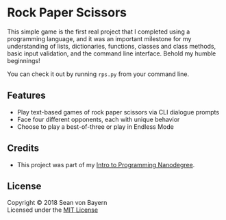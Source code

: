 # Rock Paper Scissors

This simple game is the first real project that I completed using a programming language, and it was an important milestone for my understanding of lists, dictionaries, functions, classes and class methods, basic input validation, and the command line interface. Behold my humble beginnings!

You can check it out by running `rps.py` from your command line.

## Features

-   Play text-based games of rock paper scissors via CLI dialogue prompts
-   Face four different opponents, each with unique behavior
-   Choose to play a best-of-three or play in Endless Mode

## Credits

-   This project was part of my [Intro to Programming Nanodegree](https://www.udacity.com/course/intro-to-programming-nanodegree--nd000).

## License

Copyright © 2018 Sean von Bayern  
Licensed under the [MIT License](LICENSE.md)
